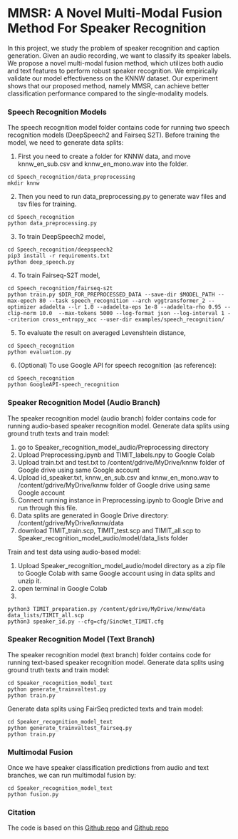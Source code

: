 # MMSR: A Novel Multi-Modal Fusion Method For Speaker Recognition
In this project, we study the problem of speaker recognition and caption generation. Given an audio recording, we want to classify its speaker labels. We propose a novel multi-modal fusion method, which utilizes both audio and text features to perform robust speaker recognition. We empirically validate our model effectiveness on the KNNW dataset. Our experiment shows that our proposed method, namely MMSR, can achieve better classification performance compared to the single-modality models.


### Speech Recognition Models
The speech recognition model folder contains code for running two speech recognition models (DeepSpeech2 and Fairseq S2T).
Before training the model, we need to generate data splits:
1. First you need to create a folder for KNNW data, and move knnw_en_sub.csv and knnw_en_mono.wav into the folder.
```
cd Speech_recognition/data_preprocessing
mkdir knnw
```
2. Then you need to run data_preprocessing.py to generate wav files and tsv files for training.
```
cd Speech_recognition
python data_preprocessing.py
```
3. To train DeepSpeech2 model,
```
cd Speech_recognition/deepspeech2
pip3 install -r requirements.txt
python deep_speech.py
```
4. To train Fairseq-S2T model,
```
cd Speech_recognition/fairseq-s2t
python train.py $DIR_FOR_PREPROCESSED_DATA --save-dir $MODEL_PATH --max-epoch 80 --task speech_recognition --arch vggtransformer_2 --optimizer adadelta --lr 1.0 --adadelta-eps 1e-8 --adadelta-rho 0.95 --clip-norm 10.0  --max-tokens 5000 --log-format json --log-interval 1 --criterion cross_entropy_acc --user-dir examples/speech_recognition/
```
5. To evaluate the result on averaged Levenshtein distance,
```
cd Speech_recognition
python evaluation.py
```
6. (Optional) To use Google API for speech recognition (as reference):
```
cd Speech_recognition
python GoogleAPI-speech_recognition
```


### Speaker Recognition Model (Audio Branch)
The speaker recognition model (audio branch) folder contains code for running audio-based speaker recognition model.
Generate data splits using ground truth texts and train model:
1. go to Speaker_recognition_model_audio/Preprocessing directory
2. Upload Preprocessing.ipynb and TIMIT_labels.npy to Google Colab
3. Upload train.txt and test.txt to /content/gdrive/MyDrive/knnw folder of Google drive using same Google account
4. Upload id_speaker.txt, knnw_en_sub.csv and knnw_en_mono.wav to /content/gdrive/MyDrive/knnw folder of Google drive using same Google account
5. Connect running instance in Preprocessing.ipynb to Google Drive and run through this file.
6. Data splits are generated in Google Drive directory: /content/gdrive/MyDrive/knnw/data
7. download TIMIT_train.scp, TIMIT_test.scp and TIMIT_all.scp to Speaker_recognition_model_audio/model/data_lists folder

Train and test data using audio-based model:
1. Upload Speaker_recognition_model_audio/model directory as a zip file to Google Colab with same Google account using in data splits and unzip it.
2. open terminal in Google Colab
3. 
```
python3 TIMIT_preparation.py /content/gdrive/MyDrive/knnw/data data_lists/TIMIT_all.scp
python3 speaker_id.py --cfg=cfg/SincNet_TIMIT.cfg
```

### Speaker Recognition Model (Text Branch)
The speaker recognition model (text branch) folder contains code for running text-based speaker recognition model.
Generate data splits using ground truth texts and train model:
```
cd Speaker_recognition_model_text
python generate_trainvaltest.py
python train.py
```
Generate data splits using FairSeq predicted texts and train model:
```
cd Speaker_recognition_model_text
python generate_trainvaltest_fairseq.py
python train.py
```

### Multimodal Fusion
Once we have speaker classification predictions from audio and text branches, we can run multimodal fusion by:
```
cd Speaker_recognition_model_text
python fusion.py
```
### Citation
The code is based on this [Github repo](https://github.com/FernandoLpz/Text-Classification-CNN-PyTorch) and [Github repo](https://github.com/mravanelli/SincNet)
